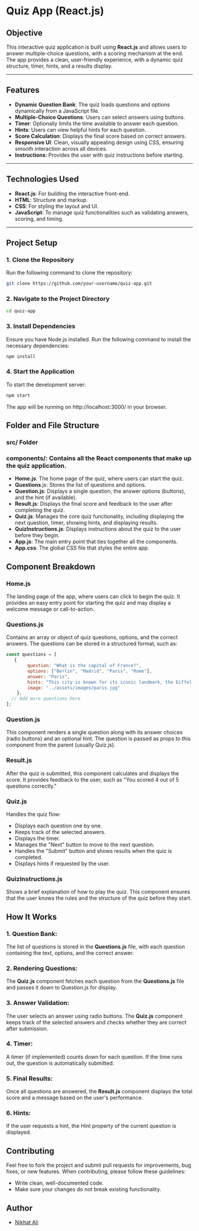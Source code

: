 # Quiz App (React.js)

## Objective
This interactive quiz application is built using **React.js** and allows users to answer multiple-choice questions, with a scoring mechanism at the end. The app provides a clean, user-friendly experience, with a dynamic quiz structure, timer, hints, and a results display.

---

## Features

- **Dynamic Question Bank**: The quiz loads questions and options dynamically from a JavaScript file.
- **Multiple-Choice Questions**: Users can select answers using buttons.
- **Timer**: Optionally limits the time available to answer each question.
- **Hints**: Users can view helpful hints for each question.
- **Score Calculation**: Displays the final score based on correct answers.
- **Responsive UI**: Clean, visually appealing design using CSS, ensuring smooth interaction across all devices.
- **Instructions**: Provides the user with quiz instructions before starting.

---

## Technologies Used

- **React.js**: For building the interactive front-end.
- **HTML**: Structure and markup.
- **CSS**: For styling the layout and UI.
- **JavaScript**: To manage quiz functionalities such as validating answers, scoring, and timing.

---

## Project Setup

### 1. Clone the Repository

Run the following command to clone the repository:

```bash
git clone https://github.com/your-username/quiz-app.git
```

### 2. Navigate to the Project Directory

```bash
cd quiz-app
```
### 3. Install Dependencies
Ensure you have Node.js installed. Run the following command to install the necessary dependencies:

```bash
npm install
```
### 4. Start the Application
To start the development server:

```bash
npm start
```
The app will be running on http://localhost:3000/ in your browser.

## Folder and File Structure
### src/ Folder
### components/: Contains all the React components that make up the quiz application.

- **Home.js**: The home page of the quiz, where users can start the quiz.
- **Questions**.js: Stores the list of questions and options.
- **Question.js**: Displays a single question, the answer options (buttons), and the hint (if available).
- **Result.js**: Displays the final score and feedback to the user after completing the quiz.
- **Quiz.js**: Manages the core quiz functionality, including displaying the next question, timer, showing hints, and displaying results.
- **QuizInstructions.js**: Displays instructions about the quiz to the user before they begin.
- **App.js**: The main entry point that ties together all the components.
- **App.css**: The global CSS file that styles the entire app.

## Component Breakdown
### Home.js
The landing page of the app, where users can click to begin the quiz. It provides an easy entry point for starting the quiz and may display a welcome message or call-to-action.

### Questions.js
Contains an array or object of quiz questions, options, and the correct answers. The questions can be stored in a structured format, such as:

```js
const questions = [
   {
        question: "What is the capital of France?",
        options: ["Berlin", "Madrid", "Paris", "Rome"],
        answer: "Paris",
        hints: "This city is known for its iconic landmark, the Eiffel Tower.",
        image: "../assets/images/paris.jpg" 
    },
  // Add more questions here
];
```
### Question.js
This component renders a single question along with its answer choices (radio buttons) and an optional hint. The question is passed as props to this component from the parent (usually Quiz.js).

### Result.js
After the quiz is submitted, this component calculates and displays the score. It provides feedback to the user, such as "You scored 4 out of 5 questions correctly."

### Quiz.js
Handles the quiz flow:

- Displays each question one by one.
- Keeps track of the selected answers.
- Displays the timer.
- Manages the "Next" button to move to the next question.
- Handles the "Submit" button and shows results when the quiz is completed.
- Displays hints if requested by the user.

### QuizInstructions.js
Shows a brief explanation of how to play the quiz. This component ensures that the user knows the rules and the structure of the quiz before they start.

## How It Works
### 1. Question Bank:
The list of questions is stored in the **Questions.js** file, with each question containing the text, options, and the correct answer.

### 2. Rendering Questions:
The **Quiz.js** component fetches each question from the **Questions.js** file and passes it down to Question.js for display.

### 3. Answer Validation:
The user selects an answer using radio buttons. The **Quiz.js** component keeps track of the selected answers and checks whether they are correct after submission.

### 4. Timer:
A timer (if implemented) counts down for each question. If the time runs out, the question is automatically submitted.

### 5. Final Results:
Once all questions are answered, the **Result.js** component displays the total score and a message based on the user's performance.

### 6. Hints:
If the user requests a hint, the Hint property of the current question is displayed.

## Contributing
Feel free to fork the project and submit pull requests for improvements, bug fixes, or new features. When contributing, please follow these guidelines:

- Write clean, well-documented code.
- Make sure your changes do not break existing functionality.

## Author

- [Nikhat Ali](https://github.com/nikhat29)






